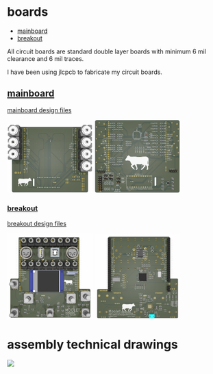 # boards
 * [mainboard](#mainboard)
 * [breakout](#breakout)
 
All circuit boards are standard double layer boards with minimum 6 mil clearance and 6 mil traces. 

I have been using jlcpcb to fabricate my circuit boards.  

## [mainboard](mainboard) 

[mainboard design files](mainboard)

<img src='mainboard/images/mainboard-top.png' width='200px'/> <img src='mainboard/images/mainboard-bottom.png' width='200px'/> 

### [breakout](knobs-controller) 

[breakout design files](knobs-controller)

<img src='knobs-controller/images/Knob_controller_top_view.png' width='200px'/> <img src='knobs-controller/images/Knob_controller_bottom_view.png' width='200px'/>

# assembly technical drawings 
<img src='../technical-drawing.svg' width='600px'/>
